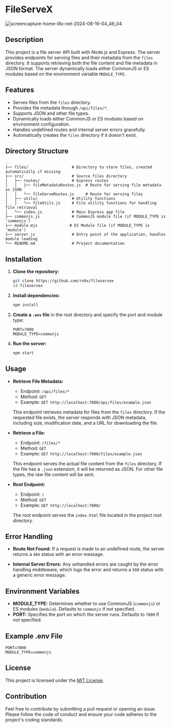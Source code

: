 # FileServeX

![screencapture-home-i8x-net-2024-08-16-04_46_04](https://github.com/user-attachments/assets/5150ae22-6061-4bb5-aa60-6afba9f577f3)

## Description

This project is a file server API built with Node.js and Express. The server provides endpoints for serving files and their metadata from the `files` directory. It supports retrieving both the file content and file metadata in JSON format. The server dynamically loads either CommonJS or ES modules based on the environment variable `MODULE_TYPE`.

## Features

- Serves files from the `files` directory.
- Provides file metadata through `/api/files/*`.
- Supports JSON and other file types.
- Dynamically loads either CommonJS or ES modules based on environment configuration.
- Handles undefined routes and internal server errors gracefully.
- Automatically creates the `files` directory if it doesn't exist.

## Directory Structure

```plaintext
.
├── files/                   # Directory to store files, created automatically if missing
├── src/                     # Source files directory
│   ├── routes/              # Express routes
│   │   ├── fileMetadataRoutes.js  # Route for serving file metadata as JSON
│   │   └── fileServeRoutes.js     # Route for serving files
│   ├── utils/               # Utility functions
│   │   └── fileUtils.js     # File utility functions for handling file retrieval
│   └── index.js             # Main Express app file
├── commonjs.js              # CommonJS module file (if MODULE_TYPE is 'commonjs')
├── module.mjs              # ES Module file (if MODULE_TYPE is 'module')
├── server.js                # Entry point of the application, handles module loading
└── README.md                # Project documentation
```

## Installation

1. **Clone the repository:**

   ```sh
   git clone https://github.com/rn0x/fileservex
   cd fileservex
   ```

2. **Install dependencies:**

   ```sh
   npm install
   ```

3. **Create a `.env` file** in the root directory and specify the port and module type:

   ```
   PORT=7000
   MODULE_TYPE=commonjs
   ```

4. **Run the server:**
   ```sh
   npm start
   ```

## Usage

- **Retrieve File Metadata:**

  - Endpoint: `/api/files/*`
  - Method: `GET`
  - Example: `GET http://localhost:7000/api/files/example.json`

  This endpoint retrieves metadata for files from the `files` directory. If the requested file exists, the server responds with JSON metadata, including size, modification date, and a URL for downloading the file.

- **Retrieve a File:**

  - Endpoint: `/files/*`
  - Method: `GET`
  - Example: `GET http://localhost:7000/files/example.json`

  This endpoint serves the actual file content from the `files` directory. If the file has a `.json` extension, it will be returned as JSON. For other file types, the raw file content will be sent.

- **Root Endpoint:**

  - Endpoint: `/`
  - Method: `GET`
  - Example: `GET http://localhost:7000/`

  The root endpoint serves the `index.html` file located in the project root directory.

## Error Handling

- **Route Not Found:**
  If a request is made to an undefined route, the server returns a `404` status with an error message.

- **Internal Server Errors:**
  Any unhandled errors are caught by the error handling middleware, which logs the error and returns a `500` status with a generic error message.

## Environment Variables

- **MODULE_TYPE:** Determines whether to use CommonJS (`commonjs`) or ES modules (`module`). Defaults to `commonjs` if not specified.
- **PORT:** Specifies the port on which the server runs. Defaults to `7000` if not specified.

## Example .env File

```
PORT=7000
MODULE_TYPE=commonjs
```

## License

This project is licensed under the [MIT License](LICENSE).

## Contribution

Feel free to contribute by submitting a pull request or opening an issue. Please follow the code of conduct and ensure your code adheres to the project's coding standards.